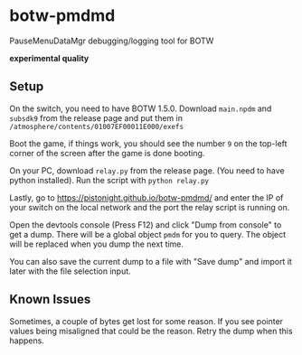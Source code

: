 # botw-pmdmd
PauseMenuDataMgr debugging/logging tool for BOTW

**experimental quality**

## Setup
On the switch, you need to have BOTW 1.5.0.
Download `main.npdm` and `subsdk9` from the release page
and put them in `/atmosphere/contents/01007EF00011E000/exefs`

Boot the game, if things work, you should see the number `9`
on the top-left corner of the screen after the game is done booting.

On your PC, download `relay.py` from the release page.
(You need to have python installed).
Run the script with `python relay.py`

Lastly, go to https://pistonight.github.io/botw-pmdmd/
and enter the IP of your switch on the local network
and the port the relay script is running on.

Open the devtools console (Press F12) and click "Dump from console" to get a dump.
There will be a global object `pmdm` for you to query.
The object will be replaced when you dump the next time.

You can also save the current dump to a file with "Save dump" and import it later
with the file selection input.

## Known Issues
Sometimes, a couple of bytes get lost for some reason. If you see pointer values
being misaligned that could be the reason. Retry the dump when this happens.

